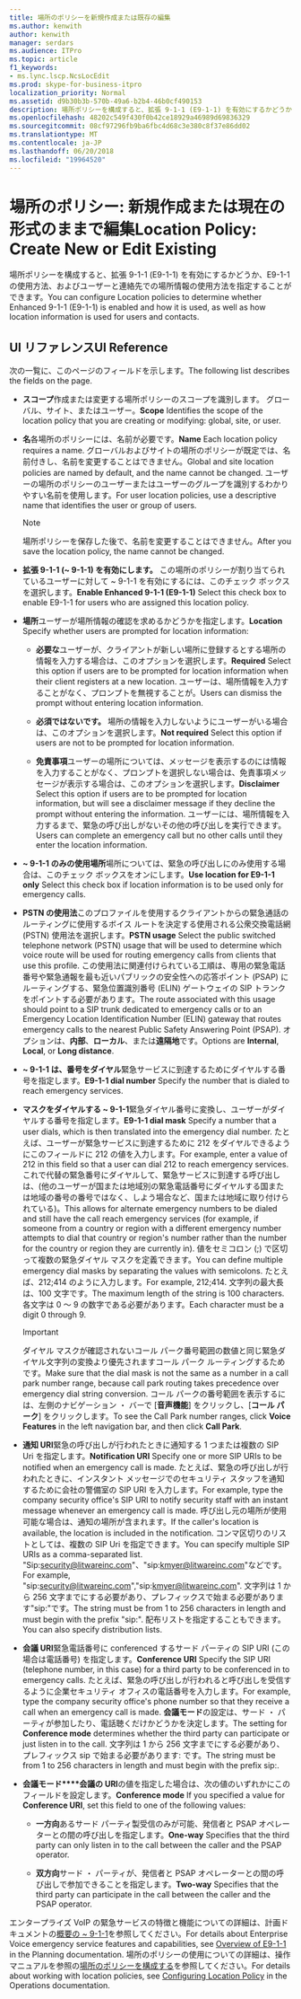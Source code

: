 ```yaml
---
title: 場所のポリシーを新規作成または既存の編集
ms.author: kenwith
author: kenwith
manager: serdars
ms.audience: ITPro
ms.topic: article
f1_keywords:
- ms.lync.lscp.NcsLocEdit
ms.prod: skype-for-business-itpro
localization_priority: Normal
ms.assetid: d9b30b3b-570b-49a6-b2b4-46b0cf490153
description: 場所ポリシーを構成すると、拡張 9-1-1 (E9-1-1) を有効にするかどうか、E9-1-1 の使用方法、およびユーザーと連絡先での場所情報の使用方法を指定することができます。
ms.openlocfilehash: 48202c549f430f0b42ce18929a46989d69836329
ms.sourcegitcommit: 08cf97296fb9ba6fbc4d68c3e380c8f37e86dd02
ms.translationtype: MT
ms.contentlocale: ja-JP
ms.lasthandoff: 06/20/2018
ms.locfileid: "19964520"
---
```

# <a name="location-policy-create-new-or-edit-existing"></a><span data-ttu-id="e2f42-103">場所のポリシー: 新規作成または現在の形式のままで編集</span><span class="sxs-lookup"><span data-stu-id="e2f42-103">Location Policy: Create New or Edit Existing</span></span>
 
<span data-ttu-id="e2f42-104">場所ポリシーを構成すると、拡張 9-1-1 (E9-1-1) を有効にするかどうか、E9-1-1 の使用方法、およびユーザーと連絡先での場所情報の使用方法を指定することができます。</span><span class="sxs-lookup"><span data-stu-id="e2f42-104">You can configure Location policies to determine whether Enhanced 9-1-1 (E9-1-1) is enabled and how it is used, as well as how location information is used for users and contacts.</span></span>
  
## <a name="ui-reference"></a><span data-ttu-id="e2f42-105">UI リファレンス</span><span class="sxs-lookup"><span data-stu-id="e2f42-105">UI Reference</span></span>

<span data-ttu-id="e2f42-106">次の一覧に、このページのフィールドを示します。</span><span class="sxs-lookup"><span data-stu-id="e2f42-106">The following list describes the fields on the page.</span></span>
  
- <span data-ttu-id="e2f42-107">**スコープ**作成または変更する場所ポリシーのスコープを識別します。 グローバル、サイト、またはユーザー。</span><span class="sxs-lookup"><span data-stu-id="e2f42-107">**Scope** Identifies the scope of the location policy that you are creating or modifying: global, site, or user.</span></span>
    
- <span data-ttu-id="e2f42-108">**名**各場所のポリシーには、名前が必要です。</span><span class="sxs-lookup"><span data-stu-id="e2f42-108">**Name** Each location policy requires a name.</span></span> <span data-ttu-id="e2f42-109">グローバルおよびサイトの場所のポリシーが既定では、名前付きし、名前を変更することはできません。</span><span class="sxs-lookup"><span data-stu-id="e2f42-109">Global and site location policies are named by default, and the name cannot be changed.</span></span> <span data-ttu-id="e2f42-110">ユーザーの場所のポリシーのユーザーまたはユーザーのグループを識別するわかりやすい名前を使用します。</span><span class="sxs-lookup"><span data-stu-id="e2f42-110">For user location policies, use a descriptive name that identifies the user or group of users.</span></span>
    
    > [!NOTE]
    > <span data-ttu-id="e2f42-111">場所ポリシーを保存した後で、名前を変更することはできません。</span><span class="sxs-lookup"><span data-stu-id="e2f42-111">After you save the location policy, the name cannot be changed.</span></span> 
  
- <span data-ttu-id="e2f42-112">**拡張 9-1-1 (~ 9-1-1) を有効にします。** この場所のポリシーが割り当てられているユーザーに対して ~ 9-1-1 を有効にするには、このチェック ボックスを選択します。</span><span class="sxs-lookup"><span data-stu-id="e2f42-112">**Enable Enhanced 9-1-1 (E9-1-1)** Select this check box to enable E9-1-1 for users who are assigned this location policy.</span></span>
    
- <span data-ttu-id="e2f42-113">**場所**ユーザーが場所情報の確認を求めるかどうかを指定します。</span><span class="sxs-lookup"><span data-stu-id="e2f42-113">**Location** Specify whether users are prompted for location information:</span></span>
    
  - <span data-ttu-id="e2f42-114">**必要な**ユーザーが、クライアントが新しい場所に登録するとする場所の情報を入力する場合は、このオプションを選択します。</span><span class="sxs-lookup"><span data-stu-id="e2f42-114">**Required** Select this option if users are to be prompted for location information when their client registers at a new location.</span></span> <span data-ttu-id="e2f42-115">ユーザーは、場所情報を入力することがなく、プロンプトを無視することが。</span><span class="sxs-lookup"><span data-stu-id="e2f42-115">Users can dismiss the prompt without entering location information.</span></span>
    
  - <span data-ttu-id="e2f42-116">**必須ではないです。** 場所の情報を入力しないようにユーザーがいる場合は、このオプションを選択します。</span><span class="sxs-lookup"><span data-stu-id="e2f42-116">**Not required** Select this option if users are not to be prompted for location information.</span></span>
    
  - <span data-ttu-id="e2f42-117">**免責事項**ユーザーの場所については、メッセージを表示するのには情報を入力することがなく、プロンプトを選択しない場合は、免責事項メッセージが表示する場合は、このオプションを選択します。</span><span class="sxs-lookup"><span data-stu-id="e2f42-117">**Disclaimer** Select this option if users are to be prompted for location information, but will see a disclaimer message if they decline the prompt without entering the information.</span></span> <span data-ttu-id="e2f42-118">ユーザーには、場所情報を入力するまで、緊急の呼び出しがないその他の呼び出しを実行できます。</span><span class="sxs-lookup"><span data-stu-id="e2f42-118">Users can complete an emergency call but no other calls until they enter the location information.</span></span>
    
- <span data-ttu-id="e2f42-119">**~ 9-1-1 のみの使用場所**場所については、緊急の呼び出しにのみ使用する場合は、このチェック ボックスをオンにします。</span><span class="sxs-lookup"><span data-stu-id="e2f42-119">**Use location for E9-1-1 only** Select this check box if location information is to be used only for emergency calls.</span></span>
    
- <span data-ttu-id="e2f42-120">**PSTN の使用法**このプロファイルを使用するクライアントからの緊急通話のルーティングに使用するボイス ルートを決定する使用される公衆交換電話網 (PSTN) 使用法を選択します。</span><span class="sxs-lookup"><span data-stu-id="e2f42-120">**PSTN usage** Select the public switched telephone network (PSTN) usage that will be used to determine which voice route will be used for routing emergency calls from clients that use this profile.</span></span> <span data-ttu-id="e2f42-121">この使用法に関連付けられている工順は、専用の緊急電話番号や緊急通報を最も近いパブリックの安全性への応答ポイント (PSAP) にルーティングする、緊急位置識別番号 (ELIN) ゲートウェイの SIP トランクをポイントする必要があります。</span><span class="sxs-lookup"><span data-stu-id="e2f42-121">The route associated with this usage should point to a SIP trunk dedicated to emergency calls or to an Emergency Location Identification Number (ELIN) gateway that routes emergency calls to the nearest Public Safety Answering Point (PSAP).</span></span> <span data-ttu-id="e2f42-122">オプションは、**内部**、**ローカル**、または**遠隔地**です。</span><span class="sxs-lookup"><span data-stu-id="e2f42-122">Options are **Internal**, **Local**, or **Long distance**.</span></span>
    
- <span data-ttu-id="e2f42-123">**~ 9-1-1 は、番号をダイヤル**緊急サービスに到達するためにダイヤルする番号を指定します。</span><span class="sxs-lookup"><span data-stu-id="e2f42-123">**E9-1-1 dial number** Specify the number that is dialed to reach emergency services.</span></span>
    
- <span data-ttu-id="e2f42-124">**マスクをダイヤルする ~ 9-1-1**緊急ダイヤル番号に変換し、ユーザーがダイヤルする番号を指定します。</span><span class="sxs-lookup"><span data-stu-id="e2f42-124">**E9-1-1 dial mask** Specify a number that a user dials, which is then translated into the emergency dial number.</span></span> <span data-ttu-id="e2f42-125">たとえば、ユーザーが緊急サービスに到達するために 212 をダイヤルできるようにこのフィールドに 212 の値を入力します。</span><span class="sxs-lookup"><span data-stu-id="e2f42-125">For example, enter a value of 212 in this field so that a user can dial 212 to reach emergency services.</span></span> <span data-ttu-id="e2f42-126">これで代替の緊急番号にダイヤルして、緊急サービスに到達する呼び出しは、(他のユーザーが国または地域別の緊急電話番号にダイヤルする国または地域の番号の番号ではなく、しよう場合など、国または地域に取り付けられている)。</span><span class="sxs-lookup"><span data-stu-id="e2f42-126">This allows for alternate emergency numbers to be dialed and still have the call reach emergency services (for example, if someone from a country or region with a different emergency number attempts to dial that country or region's number rather than the number for the country or region they are currently in).</span></span> <span data-ttu-id="e2f42-127">値をセミコロン (;) で区切って複数の緊急ダイヤル マスクを定義できます。</span><span class="sxs-lookup"><span data-stu-id="e2f42-127">You can define multiple emergency dial masks by separating the values with semicolons.</span></span> <span data-ttu-id="e2f42-128">たとえば、212;414 のように入力します。</span><span class="sxs-lookup"><span data-stu-id="e2f42-128">For example, 212;414.</span></span> <span data-ttu-id="e2f42-129">文字列の最大長は、100 文字です。</span><span class="sxs-lookup"><span data-stu-id="e2f42-129">The maximum length of the string is 100 characters.</span></span> <span data-ttu-id="e2f42-130">各文字は 0 ～ 9 の数字である必要があります。</span><span class="sxs-lookup"><span data-stu-id="e2f42-130">Each character must be a digit 0 through 9.</span></span>
    
    > [!IMPORTANT]
    > <span data-ttu-id="e2f42-131">ダイヤル マスクが確認されないコール パーク番号範囲の数値と同じ緊急ダイヤル文字列の変換より優先されますコール パーク ルーティングするためです。</span><span class="sxs-lookup"><span data-stu-id="e2f42-131">Make sure that the dial mask is not the same as a number in a call park number range, because call park routing takes precedence over emergency dial string conversion.</span></span> <span data-ttu-id="e2f42-132">コール パークの番号範囲を表示するには、左側のナビゲーション ・ バーで [**音声機能**] をクリックし、[**コール パーク**] をクリックします。</span><span class="sxs-lookup"><span data-stu-id="e2f42-132">To see the Call Park number ranges, click **Voice Features** in the left navigation bar, and then click **Call Park**.</span></span> 
  
- <span data-ttu-id="e2f42-133">**通知 URI**緊急の呼び出しが行われたときに通知する 1 つまたは複数の SIP Uri を指定します。</span><span class="sxs-lookup"><span data-stu-id="e2f42-133">**Notification URI** Specify one or more SIP URIs to be notified when an emergency call is made.</span></span> <span data-ttu-id="e2f42-134">たとえば、緊急の呼び出しが行われたときに、インスタント メッセージでのセキュリティ スタッフを通知するために会社の警備室の SIP URI を入力します。</span><span class="sxs-lookup"><span data-stu-id="e2f42-134">For example, type the company security office's SIP URI to notify security staff with an instant message whenever an emergency call is made.</span></span> <span data-ttu-id="e2f42-135">呼び出し元の場所が使用可能な場合は、通知の場所が含まれます。</span><span class="sxs-lookup"><span data-stu-id="e2f42-135">If the caller's location is available, the location is included in the notification.</span></span> <span data-ttu-id="e2f42-136">コンマ区切りのリストとしては、複数の SIP Uri を指定できます。</span><span class="sxs-lookup"><span data-stu-id="e2f42-136">You can specify multiple SIP URIs as a comma-separated list.</span></span> <span data-ttu-id="e2f42-137">"Sip:security@litwareinc.com"、"sip:kmyer@litwareinc.com"などです。</span><span class="sxs-lookup"><span data-stu-id="e2f42-137">For example, "sip:security@litwareinc.com","sip:kmyer@litwareinc.com".</span></span> <span data-ttu-id="e2f42-138">文字列は 1 から 256 文字までにする必要があり、プレフィックスで始まる必要があります"sip:"です。</span><span class="sxs-lookup"><span data-stu-id="e2f42-138">The string must be from 1 to 256 characters in length and must begin with the prefix "sip:".</span></span> <span data-ttu-id="e2f42-139">配布リストを指定することもできます。</span><span class="sxs-lookup"><span data-stu-id="e2f42-139">You can also specify distribution lists.</span></span>
    
- <span data-ttu-id="e2f42-140">**会議 URI**緊急電話番号に conferenced するサード パーティの SIP URI (この場合は電話番号) を指定します。</span><span class="sxs-lookup"><span data-stu-id="e2f42-140">**Conference URI** Specify the SIP URI (telephone number, in this case) for a third party to be conferenced in to emergency calls.</span></span> <span data-ttu-id="e2f42-141">たとえば、緊急の呼び出しが行われると呼び出しを受信するように企業セキュリティ オフィスの電話番号を入力します。</span><span class="sxs-lookup"><span data-stu-id="e2f42-141">For example, type the company security office's phone number so that they receive a call when an emergency call is made.</span></span> <span data-ttu-id="e2f42-142">**会議モード**の設定は、サード ・ パーティが参加したり、電話聴くだけかどうかを決定します。</span><span class="sxs-lookup"><span data-stu-id="e2f42-142">The setting for **Conference mode** determines whether the third party can participate or just listen in to the call.</span></span> <span data-ttu-id="e2f42-143">文字列は 1 から 256 文字までにする必要があり、プレフィックス sip で始まる必要があります: です。</span><span class="sxs-lookup"><span data-stu-id="e2f42-143">The string must be from 1 to 256 characters in length and must begin with the prefix sip:.</span></span>
    
- <span data-ttu-id="e2f42-144">**会議モード****会議の URI**の値を指定した場合は、次の値のいずれかにこのフィールドを設定します。</span><span class="sxs-lookup"><span data-stu-id="e2f42-144">**Conference mode** If you specified a value for **Conference URI**, set this field to one of the following values:</span></span>
    
  - <span data-ttu-id="e2f42-145">**一方向**あるサード パーティ製受信のみが可能、発信者と PSAP オペレーターとの間の呼び出しを指定します。</span><span class="sxs-lookup"><span data-stu-id="e2f42-145">**One-way** Specifies that the third party can only listen in to the call between the caller and the PSAP operator.</span></span>
    
  - <span data-ttu-id="e2f42-146">**双方向**サード ・ パーティが、発信者と PSAP オペレーターとの間の呼び出しで参加できることを指定します。</span><span class="sxs-lookup"><span data-stu-id="e2f42-146">**Two-way** Specifies that the third party can participate in the call between the caller and the PSAP operator.</span></span>
    
<span data-ttu-id="e2f42-147">エンタープライズ VoIP の緊急サービスの特徴と機能についての詳細は、計画ドキュメントの[概要の ~ 9-1-1](http://technet.microsoft.com/library/c01e6774-bc9f-4c5b-a60b-478b7317b2b7.aspx)を参照してください。</span><span class="sxs-lookup"><span data-stu-id="e2f42-147">For details about Enterprise Voice emergency service features and capabilities, see [Overview of E9-1-1](http://technet.microsoft.com/library/c01e6774-bc9f-4c5b-a60b-478b7317b2b7.aspx) in the Planning documentation.</span></span> <span data-ttu-id="e2f42-148">場所のポリシーの使用についての詳細は、操作マニュアルを参照の[場所のポリシーを構成する](http://technet.microsoft.com/library/14e41bcb-ea0a-49c2-99b3-1f61fc34416d.aspx)を参照してください。</span><span class="sxs-lookup"><span data-stu-id="e2f42-148">For details about working with location policies, see [Configuring Location Policy](http://technet.microsoft.com/library/14e41bcb-ea0a-49c2-99b3-1f61fc34416d.aspx) in the Operations documentation.</span></span>
  

